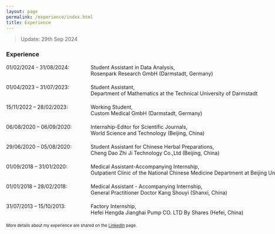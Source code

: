 ```yaml
---
layout: page
permalink: /experience/index.html
title: Experience
---
```


> Update: 29th Sep 2024

### Experience

<dl>
  <dt style="width: 220px; float: left;">01/02/2024 - 31/08/2024:</dt>
  <dd style="margin-left: 230px; white-space: nowrap; margin-bottom: 20px;">Student Assistant in Data Analysis,<br>Rosenpark Research GmbH (Darmstadt, Germany)</dd>

  <dt style="width: 220px; float: left;">01/04/2023 – 31/07/2023:</dt>
  <dd style="margin-left: 230px; white-space: nowrap; margin-bottom: 20px;">Student Assistant,
  <br>Department of Mathematics at the Technical University of Darmstadt</dd>

  <dt style="width: 220px; float: left;">15/11/2022 – 28/02/2023:</dt>
  <dd style="margin-left: 230px; white-space: nowrap; margin-bottom: 20px;">Working Student,
  <br>Custom Medical GmbH (Darmstadt, Germany)</dd>

  <dt style="width: 220px; float: left;">06/08/2020 – 06/09/2020:</dt>
  <dd style="margin-left: 230px; white-space: nowrap; margin-bottom: 20px;">Internship-Editor for Scientific Journals,
  <br>World Science and Technology (Beijing, China)</dd>

  <dt style="width: 220px; float: left;">29/06/2020 – 05/08/2020:</dt>
  <dd style="margin-left: 230px; white-space: nowrap; margin-bottom: 20px;">Student Assistant for Chinese Herbal Preparations,
  <br>Cheng Dao Zhi Ji Technology Co.,Ltd (Beijing, China)</dd>

  <dt style="width: 220px; float: left;">01/09/2018 – 31/01/2020:</dt>
  <dd style="margin-left: 230px; white-space: nowrap; margin-bottom: 20px;">Medical Assistant-Accompanying Internship,
  <br>Outpatient Clinic of the National Chinese Medicine Department at Beijing University of Chinese Medicine (Beijing, China)</dd>

  <dt style="width: 220px; float: left;">01/01/2018 – 28/02/2018:</dt>
  <dd style="margin-left: 230px; white-space: nowrap; margin-bottom: 20px;">Medical Assistant - Accompanying Internship,
  <br>General Practitioner Doctor Kang Shouyi (Shanxi, China)</dd>

  <dt style="width: 220px; float: left;">31/07/2013 – 15/10/2013:</dt>
  <dd style="margin-left: 230px; white-space: nowrap; margin-bottom: 20px;">Factory Internship,
  <br>Hefei Hengda Jianghai Pump CO. LTD By Shares (Hefei, China)</dd>

<p style="font-size: 0.8em; text-align: left;">
  More details about my experience are shared on the <a href="https://www.linkedin.com/in/kai-zhao-manuel0123/" target="_blank">LinkedIn</a> page.
</p>


